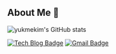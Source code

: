 ## About Me 👋

![yukmekim's GitHub stats](https://github-readme-stats.vercel.app/api?username=yukmekim&show_icons=true&theme=dark)

[![Tech Blog Badge](http://img.shields.io/badge/-Tech%20blog-black?style=flat-square&logo=github&link=https://yukmekim.github.io/)](https://yukmekim.github.io/)
[![Gmail Badge](https://img.shields.io/badge/Gmail-d14836?style=flat-square&logo=Gmail&logoColor=white&link=mailto:gyjj1243@gmail.com)](mailto:gyjj1243@gmail.com)


<!--
**yukmekim/yukmekim** is a ✨ _special_ ✨ repository because its `README.md` (this file) appears on your GitHub profile.

Here are some ideas to get you started:

- 🔭 I’m currently working on ...
- 🌱 I’m currently learning ...
- 👯 I’m looking to collaborate on ...
- 🤔 I’m looking for help with ...
- 💬 Ask me about ...
- 📫 How to reach me: ...
- 😄 Pronouns: ...
- ⚡ Fun fact: ...
-->
